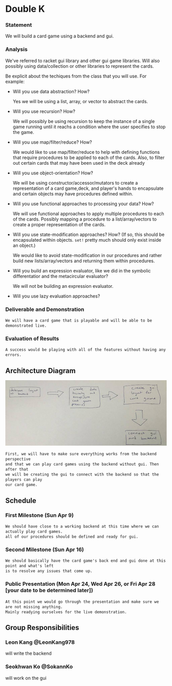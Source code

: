 # Double K

### Statement
We will build a card game using a backend and gui.

### Analysis
We've referred to racket gui library and other gui game libraries. Will also possibly using data/collection
or other libraries to represent the cards.

Be explicit about the techiques from the class that you will use. For example:

- Will you use data abstraction? How?

	Yes we will be using a list, array, or vector to abstract the cards.
- Will you use recursion? How?

	We will possibly be using recursion to keep the instance of a single game running
	until it reachs a condition where the user specifies to stop the game.
	
- Will you use map/filter/reduce? How? 

	We would like to use map/filter/reduce to help with defining functions that
	require procedures to be applied to each of the cards. Also, to filter out certain cards 
	that may have been used in the deck already
	
- Will you use object-orientation? How?

	We will be using constructor/accessor/mutators to create a representation of 
	a card game,deck, and player's hands to encapsulate and certain objects
	may have procedures defined within.
	
- Will you use functional approaches to processing your data? How?

	We will use functional approaches to apply multiple procedures to each of the cards.
	Possibly mapping a procedure to a list/array/vectors to create a proper representation of the cards.
	
- Will you use state-modification approaches? How? (If so, this should be encapsulated within objects. `set!` pretty much should only exist inside an object.)
	
	We would like to avoid state-modification in our procedures and rather 
	build new lists/array/vectors and returning them within procedures.
	
- Will you build an expression evaluator, like we did in the symbolic differentatior and the metacircular evaluator?
	
	We will not be building an  expression evaluator.
	
- Will you use lazy evaluation approaches?


### Deliverable and Demonstration

	We will have a card game that is playable and will be able to be demonstrated live. 


### Evaluation of Results

	A success would be playing with all of the features without having any errors.

## Architecture Diagram

![FP-Proposal](/FP-Proposal.jpg?raw=true "Architecture Diagram")
	
	
	First, we will have to make sure everything works from the backend perspective 
	and that we can play card games using the backend without gui. Then after that
	we will be creating the gui to connect with the backend so that the players can play
	our card game.
	
## Schedule

### First Milestone (Sun Apr 9)

	We should have close to a working backend at this time where we can actually play card games.
	all of our procedures should be defined and ready for gui.

### Second Milestone (Sun Apr 16)

	We should basically have the card game's back end and gui done at this point and what's left 
	is to resolve any issues that come up.

### Public Presentation (Mon Apr 24, Wed Apr 26, or Fri Apr 28 [your date to be determined later])
	
	At this point we would go through the presentation and make sure we are not missing anything.
	Mainly readying ourselves for the live demonstration.

## Group Responsibilities

### Leon Kang @LeonKang978
will write the backend

### Seokhwan Ko @SokannKo
will work on the gui

 
